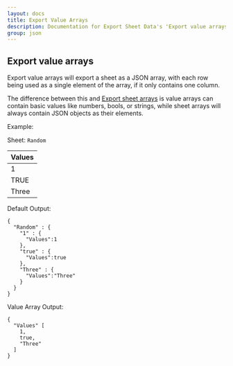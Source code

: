 ```yaml
---
layout: docs
title: Export Value Arrays
description: Documentation for Export Sheet Data's 'Export value arrays' option.
group: json
---
```


Export value arrays
-------------------
Export value arrays will export a sheet as a JSON array, with each row being used as a single element of the array, if it only contains one column.

The difference between this and [Export sheet arrays](json/exportsheetarrays.md) is value arrays can contain basic values like numbers, bools, or strings, while sheet arrays will always contain JSON objects as their elements.

Example:

Sheet: `Random`

Values| 
------- | 
1| 
TRUE| 
Three| 

Default Output:
```
{
  "Random" : {
    "1" : {
      "Values":1
    },
    "true" : {
      "Values":true
    },
    "Three" : {
      "Values":"Three"
    }
  }
}
```

Value Array Output:
```
{
  "Values" [
    1,
    true,
    "Three"
  ]
}
```
